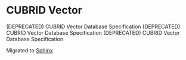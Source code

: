 # CUBRID Vector

(DEPRECATED) CUBRID Vector Database Specification
(DEPRECATED) CUBRID Vector Database Specification
(DEPRECATED) CUBRID Vector Database Specification

Migrated to [Sphinx](https://vimkim.github.io/cubrid-vec-manual-sphinx/)

<!--## Vector-->
<!---->
<!--- [Vector DDL](./vector-ddl.md)-->
<!--- [Vector DML](./vector-dml.md)-->
<!--- [Vector Index](./vector-index.md)-->
